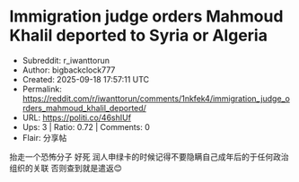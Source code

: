 # Immigration judge orders Mahmoud Khalil deported to Syria or Algeria

- Subreddit: r_iwanttorun
- Author: bigbackclock777
- Created: 2025-09-18 17:57:11 UTC
- Permalink: https://reddit.com/r/iwanttorun/comments/1nkfek4/immigration_judge_orders_mahmoud_khalil_deported/
- URL: https://politi.co/46shIUf
- Ups: 3 | Ratio: 0.72 | Comments: 0
- Flair: 分享帖


抬走一个恐怖分子 好死
润人申绿卡的时候记得不要隐瞒自己成年后的于任何政治组织的关联
否则查到就是遣返😊

